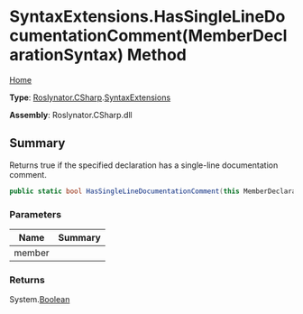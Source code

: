 # SyntaxExtensions\.HasSingleLineDocumentationComment\(MemberDeclarationSyntax\) Method

[Home](../../../../README.md)

**Type**: [Roslynator.CSharp](../../README.md)\.[SyntaxExtensions](../README.md)

**Assembly**: Roslynator\.CSharp\.dll

## Summary

Returns true if the specified declaration has a single\-line documentation comment\.

```csharp
public static bool HasSingleLineDocumentationComment(this MemberDeclarationSyntax member)
```

### Parameters

| Name | Summary |
| ---- | ------- |
| member | |

### Returns

System\.[Boolean](https://docs.microsoft.com/en-us/dotnet/api/system.boolean)

